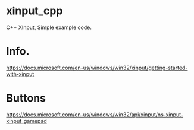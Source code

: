 # xinput_cpp

C++ XInput, Simple example code.

Info.
====
https://docs.microsoft.com/en-us/windows/win32/xinput/getting-started-with-xinput

Buttons
=======
https://docs.microsoft.com/en-us/windows/win32/api/xinput/ns-xinput-xinput_gamepad
